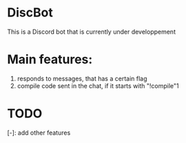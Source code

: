 # DiscBot

This is a Discord bot that is currently under developpement

# Main features:
1. responds to messages, that has a certain flag
2. compile code sent in the chat, if it starts with "!compile"1


# TODO
 
[-]: add other features
